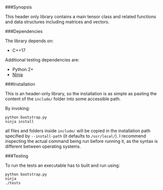 ###Synopsis

This header only library contains a main tensor class and related functions and data structures including matrices and vectors.

###Dependencies

The library depends on:

 - C++17

Additional testing dependencies are:

 - Python 2+
 - [Ninja](https://ninja-build.org/)

###Installation

This is an header-only library, so the installation is as simple as pasting the content of the `include/` folder into some accessible path.

By invoking:

```
python bootstrap.py
ninja install
```

all files and folders inside `include/` will be copied in the installation path specified by `--install-path` (it defaults to `/usr/local/`). I recommend inspecting the actual command being run before running it, as the syntax is different between operating systems.

###Testing

To run the tests an executable has to built and run using:

```
python bootstrap.py
ninja
./tests
```